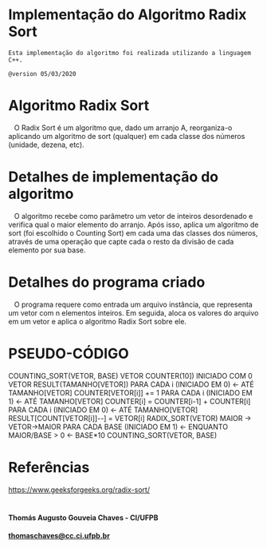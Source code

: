 # Implementação do Algoritmo Radix Sort
    Esta implementação do algoritmo foi realizada utilizando a linguagem C++.

    @version 05/03/2020

# Algoritmo Radix Sort
   O Radix Sort é um algoritmo que, dado um arranjo A, reorganiza-o aplicando um algoritmo de sort (qualquer) em cada classe dos números (unidade, dezena, etc). 

# Detalhes de implementação do algoritmo
   O algoritmo recebe como parâmetro um vetor de inteiros desordenado e verifica qual o maior elemento do arranjo. Após isso, aplica um algoritmo de sort (foi escolhido o Counting Sort) em cada uma das classes dos números, através de uma operação que capte cada o resto da divisão de cada elemento por sua base.
 
# Detalhes do programa criado
   O programa requere como entrada um arquivo instância, que representa um vetor com n elementos inteiros. Em seguida, aloca os valores do arquivo em um vetor e aplica o algoritmo Radix Sort sobre ele.

# PSEUDO-CÓDIGO

COUNTING_SORT(VETOR, BASE)
	VETOR COUNTER(10]) INICIADO COM 0 
	VETOR RESULT(TAMANHO[VETOR]) 
	PARA CADA i (INICIADO EM 0) ← ATÉ TAMANHO[VETOR] 
		COUNTER[VETOR[i]] += 1 
	PARA CADA i (INICIADO EM 1) ← ATÉ TAMANHO[VETOR] 
		COUNTER[i] = COUNTER[i-1] + COUNTER[i] 
	PARA CADA i (INICIADO EM 0) ← ATÉ TAMANHO[VETOR] 
		RESULT[COUNT[VETOR[i]]--] = VETOR[i] 
RADIX_SORT(VETOR) 
	MAIOR → VETOR->MAIOR 
	PARA CADA BASE (INICIADO EM 1) ← ENQUANTO MAIOR/BASE > 0 ← BASE*10 
		COUNTING_SORT(VETOR, BASE) 

# Referências
https://www.geeksforgeeks.org/radix-sort/


#
#### Thomás Augusto Gouveia Chaves - CI/UFPB
#### thomaschaves@cc.ci.ufpb.br






